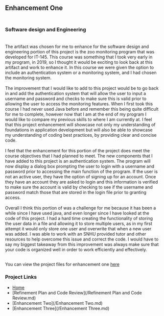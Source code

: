 ## Enhancement One<br><br>

### Software design and Engineering<br><br>
The artifact was chosen for me to enhance for the software design and engineering portion of this project is the zoo monitoring program that was developed for IT-145. This course was something that I took very early in my program, in 2019, so I thought it would be exciting to look back at this artifact and work to enhance it. In this course we were given the option to include an authentication system or a monitoring system, and I had chosen the monitoring system. <br><br>
The improvement that I would like to add to this project would be to go back in and add the authentication system that will allow the user to input a username and password and checks to make sure this is valid prior to allowing the user to access the monitoring features. When I first took this course I had never used Java before and remember this being quite difficult for me to complete, however now that I am at the end of my program I would like to compare my previous skills to where I am currently at. I feel that this project enhancement will showcase not only my understanding of foundations in application development but will also be able to showcase my understanding of coding best practices, by providing clear and concise code.<br><br>
I feel that the enhancement for this portion of the project does meet the course objectives that I had planned to meet. The new components that I have added to this project is an authentication system. The program will now display a dialog box prompting the user to login with a username and password prior to accessing the main function of the program. If the user is not an active user, they have the option of signing up for an account. Once they have an account they are asked to login and this information is verified to make sure the account is valid by checking to see if the username and password match those that are stored in the login file prior to granting access. <br><br>
Overall I think this portion of was a challenge for me because it has been a while since I have used java, and even longer since I have looked at the code of this project. I had a hard time creating the functionality of storing the user data in a file and allowing it to store multiple users, as in my first attempt it would only store one user and overwrite that when a new user was added. I was able to work with an SNHU provided tutor and other resources to help overcome this issue and correct the code. I would have to say my biggest takeaway from this improvement was always make sure that your code is organized well in order to work efficiently and effectively. <br><br>

You can view the project files for enhancement one [here](https://github.com/ddegouveia/Capstone/tree/gh-pages/Enhancement%20One/ZooKeeper)

### Project Links
- [Home](/index.md)
- [Refinement Plan and Code Review](/Refinement Plan and Code Review.md)
- [Enhancement Two](/Enhancement Two.md)
- [Enhancement Three](/Enhancement Three.md)
